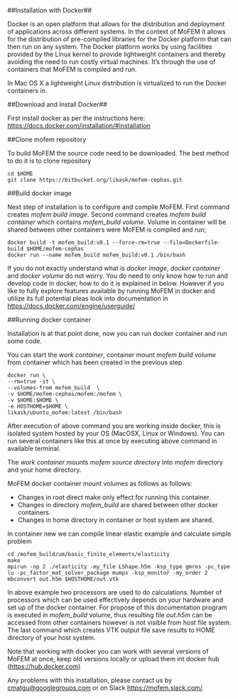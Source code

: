 ##Installation with Docker##

Docker is an open platform that allows for the distribution and deployment of
applications across different systems. In the context of MoFEM it allows for
the distribution of pre-compiled libraries for the Docker platform that can
then run on any system. The Docker platform works by using facilities provided
by the Linux kernel to provide lightweight containers and thereby avoiding the
need to run costly virtual machines. It’s through the use of containers that
MoFEM is compiled and run.

In Mac OS X a lightweight Linux distribution is virtualized to run the Docker
containers in.

##Download and Install Docker##

First install docker as per the instructions here: https://docs.docker.com/installation/#installation

##Clone mofem repository

To build MoFEM the source code need to be downloaded. The best method to do it is
to clone repository
~~~~~~
cd $HOME
git clone https://bitbucket.org/likask/mofem-cephas.git
~~~~~~

##Build docker image

Next step of installation is to configure and compile MoFEM. First command creates
*mofem build image*. Second command creates *mofem build container* which
contains *mofem_build volume*. Volume in container will be shared between other
containers were MoFEM is compiled and run;
~~~~~~
docker build -t mofem_build:v0.1 --force-rm=true --file=Dockerfile-build $HOME/mofem-cephas
docker run --name mofem_build mofem_build:v0.1 /bin/bash
~~~~~~

If you do not exactly understand what is *docker image*, *docker container* and
*docker volume* do not worry. You do need to only know how to run and develop
code in docker, how to do it is explained in below. However if you like to fully explore
features available by running MoFEM in docker and utilize its full potential pleas look into
documentation in https://docs.docker.com/engine/userguide/

##Running docker container

Installation is at that point done, now you can run docker container and
run some code.

You can start the *work container*, container mount *mofem build volume* from container which
has been created in the previous step

    docker run \
    --rm=true -it \
    --volumes-from mofem_build  \
    -v $HOME/mofem-cephas/mofem:/mofem \
    -v $HOME:$HOME \
    -e HOSTHOME=$HOME \
    likask/ubuntu_mofem:latest /bin/bash

After execution of above command you are working inside docker, this is isolated system
hosted by your OS (MacOSX, Linux or Windows). You can run several containers
like this at once by executing above command in available terminal.

The *work container* mounts *mofem source directory* into *mofem* directory and
your home directory.

MoFEM docker container mount volumes as follows as follows:
- Changes in root direct make only effect for running this container.
- Changes in directory *mofem_build* are shared between other docker containers.
- Changes in home directory in container or host system are shared.

In container new we can compile linear elastic example and calculate simple problem
~~~~~~
cd /mofem_build/um/basic_finite_elements/elasticity
make
mpirun -np 2 ./elasticity -my_file LShape.h5m -ksp_type gmres -pc_type lu -pc_factor_mat_solver_package mumps -ksp_monitor -my_order 2
mbconvert out.h5m $HOSTHOME/out.vtk
~~~~~~
In above example two processors are used to do calculations. Number of
processors which can be used effectively depends on your hardware and set up of
the docker container. For propose of this documentation program is executed in
*mofem_build* volume, thus resulting file *out.h5m* can be accessed from other
containers however is not visible from host file system. The last command which creates
VTK output file save results to HOME directory of your host system.

Note that working with docker you can work with several versions of MoFEM at once,
keep old versions locally or upload them int docker hub (https://hub.docker.com)

Any problems with this installation, please contact us by cmatgu@googlegroups.com
or on Slack https://mofem.slack.com/.
